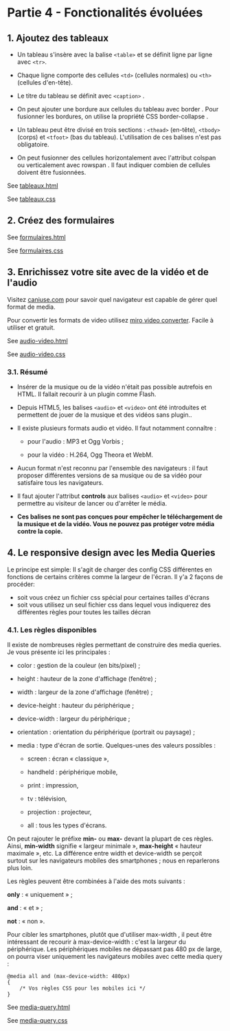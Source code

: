 # Partie 4 - Fonctionalités évoluées

## 1. Ajoutez des tableaux
- Un tableau s'insère avec la balise ```<table>```  et se définit ligne par ligne avec ```<tr>```.

- Chaque ligne comporte des cellules ```<td>```  (cellules normales) ou ```<th>```  (cellules d'en-tête).

- Le titre du tableau se définit avec ```<caption>```  .

- On peut ajouter une bordure aux cellules du tableau avec border  . Pour fusionner les bordures, on utilise la propriété CSS border-collapse  .

- Un tableau peut être divisé en trois sections : ```<thead>```  (en-tête), ```<tbody>```  (corps) et ```<tfoot>```  (bas du tableau). L'utilisation de ces balises n'est pas obligatoire.

- On peut fusionner des cellules horizontalement avec l'attribut colspan  ou verticalement avec rowspan  . Il faut indiquer combien de cellules doivent être fusionnées.

See [tableaux.html](../tableaux.html)

See [tableaux.css](../styles/tableaux.css)


## 2. Créez des formulaires


See [formulaires.html](../formulaires.html)

See [formulaires.css](../styles/formulaires.css)


## 3. Enrichissez votre site avec de la vidéo et de l'audio
 Visitez [caniuse.com](https://caniuse.com/?search=format) pour savoir quel navigateur est capable de gérer quel format de media.

 Pour convertir les formats de video utilisez [miro video converter](https://miro-video-converter.en.uptodown.com/windows). Facile à utiliser et gratuit.

See [audio-video.html](../audio-video.html)

See [audio-video.css](../styles/audio-video.css)


### 3.1. Résumé
- Insérer de la musique ou de la vidéo n'était pas possible autrefois en HTML. Il fallait recourir à un plugin comme Flash.

- Depuis HTML5, les balises ```<audio>```  et ```<video>```  ont été introduites et permettent de jouer de la musique et des vidéos sans plugin..

- Il existe plusieurs formats audio et vidéo. Il faut notamment connaître :

    - pour l'audio : MP3 et Ogg Vorbis ;

    - pour la vidéo : H.264, Ogg Theora et WebM.

- Aucun format n'est reconnu par l'ensemble des navigateurs : il faut proposer différentes versions de sa musique ou de sa vidéo pour satisfaire tous les navigateurs.

- Il faut ajouter l'attribut **controls**  aux balises ```<audio>```  et ```<video>```  pour permettre au visiteur de lancer ou d'arrêter le média.

- **Ces balises ne sont pas conçues pour empêcher le téléchargement de la musique et de la vidéo. Vous ne pouvez pas protéger votre média contre la copie.**


## 4. Le responsive design avec les Media Queries
Le principe est simple: Il s'agit de charger des config CSS différentes en fonctions de certains critères comme la largeur de l'écran. Il y'a 2 façons de procéder:
- soit vous créez un fichier css spécial pour certaines tailles d'écrans
- soit vous utilisez un seul fichier css dans lequel vous indiquerez des différentes règles pour toutes les tailles décran

### 4.1. Les règles disponibles
Il existe de nombreuses règles permettant de construire des media queries. Je vous présente ici les principales :

- color  : gestion de la couleur (en bits/pixel) ;

- height  : hauteur de la zone d'affichage (fenêtre) ;

- width  : largeur de la zone d'affichage (fenêtre) ;

- device-height  : hauteur du périphérique ;

- device-width  : largeur du périphérique ;

- orientation  : orientation du périphérique (portrait ou paysage) ;

- media  : type d'écran de sortie. Quelques-unes des valeurs possibles :

    - screen  : écran « classique »,

    - handheld  : périphérique mobile,

    - print  : impression,

    - tv  : télévision,

    - projection  : projecteur,

    - all  : tous les types d'écrans.

On peut rajouter le préfixe **min-**  ou **max-**  devant la plupart de ces règles. Ainsi, **min-width**  signifie « largeur minimale », **max-height**  « hauteur maximale », etc.
La différence entre width  et device-width  se perçoit surtout sur les navigateurs mobiles des smartphones ; nous en reparlerons plus loin.

Les règles peuvent être combinées à l'aide des mots suivants :

**only**  : « uniquement » ;

**and**  : « et » ;

**not**  : « non ».


Pour cibler les smartphones, plutôt que d'utiliser max-width  , il peut être intéressant de recourir à max-device-width  : c'est la largeur du périphérique. Les périphériques mobiles ne dépassant pas 480 px de large, on pourra viser uniquement les navigateurs mobiles avec cette media query :

```
@media all and (max-device-width: 480px)
{
    /* Vos règles CSS pour les mobiles ici */
}
```

See [media-query.html](../media-query.html)

See [media-query.css](../styles/media-query.css)
